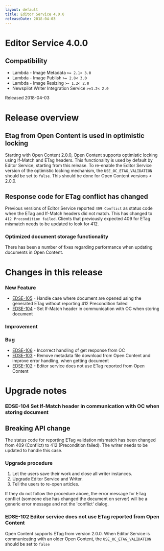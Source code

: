 ```yaml
---
layout: default
title: Editor Service 4.0.0
releaseDate: 2018-04-03
---
```

<div class="jumbotron">
    <h1>Editor Service 4.0.0</h1>    
    <h2>Compatibility</h2>
    <ul>
        <li>Lambda - Image Metadata <code>>= 2.1</code><code>< 3.0</code></li>
        <li>Lambda - Image Publish <code>>= 2.0</code><code>< 3.0</code></li>
        <li>Lambda - Image Resizing <code>>= 1.2</code><code>< 2.0</code></li>
        <li>Newspilot Writer Integration Service <code>>=1.2</code><code>< 2.0</code></li>
    </ul>
</div>

Released 2018-04-03


# Release overview 

## Etag from Open Content is used in optimistic locking

Starting with Open Content 2.0.0, Open Content supports optimistic locking using If-Match and ETag headers. This functionality is used by default by Editor Service, starting from this release.
To re-enable the Editor Service version of the optimistic locking mechanism, the `USE_OC_ETAG_VALIDATION` should be set to `false`.
This should be done for Open Content versions < 2.0.0.

## Response code for ETag conflict has changed

Previous versions of Editor Service reported `409 Conflict` as status code when the ETag and If-Match headers did not match. This has changed to `412 Precondition failed`. Clients that previously expected 409 for ETag mismatch needs to be updated to look for 412.

### Optimized document storage functionality

There has been a number of fixes regarding performance when updating documents in Open Content.  

# Changes in this release  


### New Feature 

 * [EDSE-105](https://jira.infomaker.se/browse/EDSE-105) - Handle case where document are opened using the generated ETag without reporting 412 Precondition failed 
 * [EDSE-104](https://jira.infomaker.se/browse/EDSE-104) - Set If-Match header in communication with OC when storing document 


### Improvement 



### Bug 

 * [EDSE-106](https://jira.infomaker.se/browse/EDSE-106) - Incorrect handling of get response from OC 
 * [EDSE-103](https://jira.infomaker.se/browse/EDSE-103) - Remove metadata file download from Open Content and improve error handling, when getting document 
 * [EDSE-102](https://jira.infomaker.se/browse/EDSE-102) - Editor service does not use ETag reported from Open Content 




# Upgrade notes  
      
### EDSE-104 Set If-Match header in communication with OC when storing document 
## Breaking API change

The status code for reporting ETag validation mismatch has been changed from 409 (Conflict) to 412 (Precondition failed). The writer needs to be updated to handle this case.


### Upgrade procedure
1. Let the users save their work and close all writer instances.
2. Upgrade Editor Service and Writer.
3. Tell the users to re-open articles.

If they do not follow the procedure above, the error message for ETag conflict (someone else has changed the document on server) will be a generic error message and not the 'conflict' dialog.              
### EDSE-102 Editor service does not use ETag reported from Open Content 
Open Content supports ETag from version 2.0.0. When Editor Service is communicating with an older Open Content, the `USE_OC_ETAG_VALIDATION` should be set to `false`   

